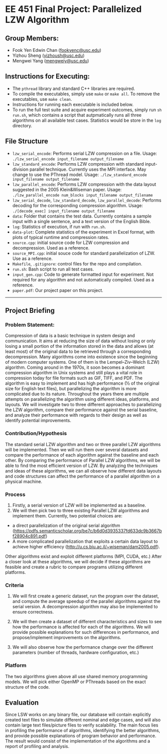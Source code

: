 # EE 451 Final Project: Parallelized LZW Algorithm

## Group Members:
- Fook Yen Edwin Chan (fookyenc@usc.edu)
- Yizhou Sheng (yizhoush@usc.edu) 
- Mengwei Yang (mengweiy@usc.edu)

## Instructions for Executing:
- The `pthread` library and standard C++ libraries are required.
- To compile the executables, simply use `make` or `make all`. To remove the executables, use `make clean`.
- Instructions for running each executable is included below.
- To run the full test suite and acquire experiment outcomes, simply run `sh run.sh`, which contains a script that autpmatically runs all three algorithms on all available test cases. Statistics would be store in the `log` directory.


## File Structure
- `lzw_serial_encode`: Performs serial LZW compression on a file. Usage: `./lzw_serial_encode input_filename output_filename`
- `lzw_standard_encode`: Performs LZW compression with standard input-division parallel technique. Currently uses the MPI interface. May change to use the PThread model. Usage: `./lzw_standard_encode input_filename output_filename` 
- `lzw_parallel_encode`: Performs LZW compression with the data layout suggested in the 2005 Klein&Wiseman paper. Usage: `./lzw_parallel_encode num_blocks input_filename output_filename`
- `lzw_serial_decode`, `lzw_standard_decode`, `lzw_parallel_decode`: Performs decoding for the corresponding compression algorithm. Usage: `./[decode_exec] input_filename output_filename`
- `data`: Folder that contains the test data. Currently contains a sample input with a single sentence, and a text version of the English Bible.
- `log`: Statistics of execution, if run with `run.sh`.
- `data-plot`: Complete statistics of the experiment in Excel format, with plots of typical runtime and compression rates.
- `source.cpp`: initial source code for LZW compression and decompression. Used as a reference.
- `source_MPI.cpp`: initial souce code for standard parallelization of LZW. Use as a reference.
- `Makefile`, `.gitignore`: control files for the repo and compilation. 
- `run.sh`: Bash script to run all test cases.
- `input_gen.cpp`: Code to generate formatted input for experiment. Not required for any algorithm and not automatically compiled. Used as a reference.
- `paper.pdf`: Our project paper on this project.

-----------
## Project Briefing
### Problem Statement:
Compression of data is a basic technique in system design and communication. It aims at reducing the size of data without losing or only losing a small portion of the information stored in the data and allows (at least most) of the original data to be retrieved through a corresponding decompression. Many algorithms come into existence since the beginning of modern computer systems. One of them is the Lempel–Ziv–Welch (LZW) algorithm. Coming around in the 1970s, it soon becomes a dominant compression algorithm in Unix systems and still plays a vital role in compression today for file formats such as GIF, TIFF, and PDF. The algorithm is easy to implement and has high performance (½ of the original size for English text files), but parallelizing the algorithm is more complicated due to its nature. Throughout the years there are multiple attempts on parallelizing the algorithm using different ideas, platforms, and layouts. We will investigate two to three different approaches to parallelizing the LZW algorithm, compare their performance against the serial baseline, and analyze their performance with regards to their design as well as identify potential improvements.

### Contribution/Hypothesis
The standard serial LZW algorithm and two or three parallel LZW algorithms will be implemented. Then we will run them over several datasets and compare the performance of each algorithm against the baseline and each other. By comparing the performance of Parallel LZW algorithms, we will be able to find the most efficient version of LZW. By analyzing the techniques and ideas of these algorithms, we can all observe how different data layouts and code structures can affect the performance of a parallel algorithm on a physical machine.

### Process
1. Firstly, a serial version of LZW will be implemented as a baseline.
2. We will then pick two to three existing Parallel LZW algorithms and implement them. Currently, two potential choices are: 
- a direct parallelization of the original serial algorithm (https://pdfs.semanticscholar.org/be7c/b6d0d3935337fd633dc9b3667bf28904c891.pdf)
- A more complicated parallelization that exploits a certain data layout to achieve higher efficiency (http://u.cs.biu.ac.il/~wiseman/dam2005.pdf).

Other algorithms exist and exploit different platforms (MPI, CUDA, etc.) After a closer look at these algorithms, we will decide if these algorithms are feasible and create a rubric to compare programs utilizing different platforms. 

### Criteria
1. We will first create a generic dataset, run the program over the dataset, and compute the average speedup of the parallel algorithms against the serial version. A decompression algorithm may also be implemented to ensure correctness.

2. We will then create a dataset of different characteristics and sizes to see how the performance is affected for each of the algorithms. We will provide possible explanations for such differences in performance, and propose/implement improvements on the algorithms. 

3. We will also observe how the performance change over the different parameters (number of threads, hardware configuration, etc.)

### Platform
The two algorithms given above all use shared memory programming models. We will pick either OpenMP or PThreads based on the exact structure of the code. 

## Evaluation 
Since LSW works on any binary file, our database will contain explicitly created text files to simulate different nominal and edge cases, and will also contain large text files/picture files to verify scalability. The main focus lies in profiling the performance of algorithms, identifying the better algorithms, and provide possible explanations of program behavior and performance. The result would consist of the implementation of the algorithms and a report of profiling and analysis. 

